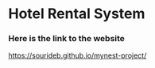 # Hotel Rental System
### Here is the link to the website
https://sourideb.github.io/mynest-project/
